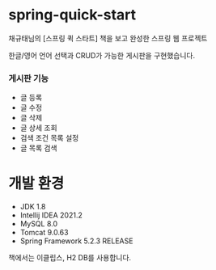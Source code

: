 # spring-quick-start
채규태님의 [스프링 퀵 스타트] 책을 보고 완성한 스프링 웹 프로젝트

한글/영어 언어 선택과 CRUD가 가능한 게시판을 구현했습니다.
### 게시판 기능
+ 글 등록
+ 글 수정
+ 글 삭제
+ 글 상세 조회
+ 검색 조건 목록 설정
+ 글 목록 검색


# 개발 환경
+ JDK 1.8
+ Intellij IDEA 2021.2
+ MySQL 8.0
+ Tomcat 9.0.63
+ Spring Framework 5.2.3 RELEASE

책에서는 이클립스, H2 DB를 사용합니다.
